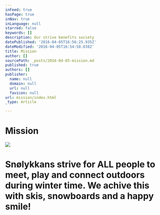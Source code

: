 ```yaml
---
inFeed: true
hasPage: true
inNav: true
inLanguage: null
starred: false
keywords: []
description: Our strive benefits society
datePublished: '2016-04-05T16:56:25.935Z'
dateModified: '2016-04-05T16:54:58.038Z'
title: Mission
author: []
sourcePath: _posts/2016-04-05-mission.md
published: true
authors: []
publisher:
  name: null
  domain: null
  url: null
  favicon: null
url: mission/index.html
_type: Article

---
```

# Mission
![](https://the-grid-user-content.s3-us-west-2.amazonaws.com/e0a0a184-8be6-4639-adba-49dfd013567c.jpg)

# Snølykkans strive for ALL people to meet, play and connect outdoors during winter time. We achive this with skis, snowboards and a happy smile!